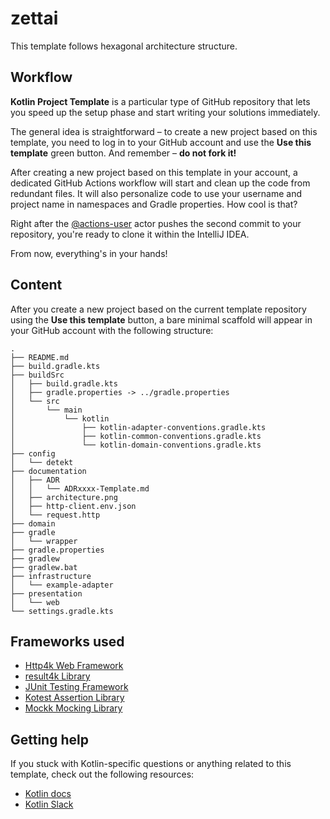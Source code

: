 # zettai

This template follows hexagonal architecture structure. 

## Workflow
**Kotlin Project Template** is a particular type of GitHub repository that lets you speed up the setup phase and start writing your solutions immediately.

The general idea is straightforward – to create a new project based on this template, you need to log in to your GitHub account and use the **Use this template** green button.
And remember – **do not fork it!**

After creating a new project based on this template in your account, a dedicated GitHub Actions workflow will start and clean up the code from redundant files.
It will also personalize code to use your username and project name in namespaces and Gradle properties.
How cool is that?

Right after the [@actions-user][actions-user] actor pushes the second commit to your repository, you're ready to clone it within the IntelliJ IDEA.

From now, everything's in your hands!

## Content

After you create a new project based on the current template repository using the **Use this template** button, a bare minimal scaffold will appear in your GitHub account with the following structure:

```
.
├── README.md
├── build.gradle.kts
├── buildSrc
│   ├── build.gradle.kts
│   ├── gradle.properties -> ../gradle.properties
│   └── src
│       └── main
│           └── kotlin
│               ├── kotlin-adapter-conventions.gradle.kts
│               ├── kotlin-common-conventions.gradle.kts
│               └── kotlin-domain-conventions.gradle.kts
├── config
│   └── detekt
├── documentation
│   ├── ADR
│   │   └── ADRxxxx-Template.md
│   ├── architecture.png
│   ├── http-client.env.json
│   └── request.http
├── domain
├── gradle
│   └── wrapper
├── gradle.properties
├── gradlew
├── gradlew.bat
├── infrastructure
│   └── example-adapter
├── presentation
│   └── web
└── settings.gradle.kts
```

## Frameworks used

- [Http4k Web Framework][http4k]
- [result4k Library][result4k]
- [JUnit Testing Framework][junit]
- [Kotest Assertion Library][kotest]
- [Mockk Mocking Library][mockk]

## Getting help

If you stuck with Kotlin-specific questions or anything related to this template, check out the following resources:

- [Kotlin docs][docs]
- [Kotlin Slack][slack]

[actions-user]: https://github.com/actions-user
[docs]: https://kotlinlang.org/docs/home.html
[kotlin]: https://kotlinlang.org
[slack]: https://surveys.jetbrains.com/s3/kotlin-slack-sign-up
[http4k]: http://http4k.org
[result4k]: https://github.com/fork-handles/forkhandles
[junit]: https://junit.org/junit5/
[kotest]: https://kotest.io
[mockk]: https://mockk.io
